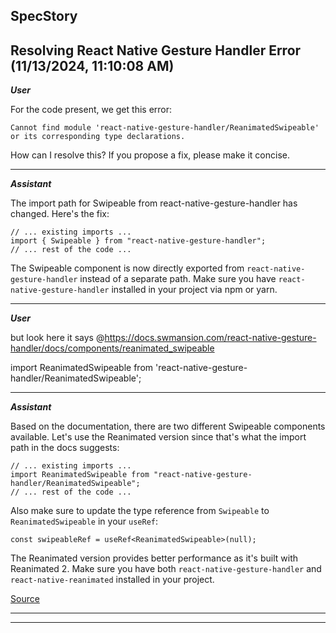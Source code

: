 ## SpecStory

## Resolving React Native Gesture Handler Error (11/13/2024, 11:10:08 AM)

_**User**_

For the code present, we get this error:
```
Cannot find module 'react-native-gesture-handler/ReanimatedSwipeable' or its corresponding type declarations.
```
How can I resolve this? If you propose a fix, please make it concise.

---

_**Assistant**_

The import path for Swipeable from react-native-gesture-handler has changed. Here's the fix:

```typescript:components/Chat/Message/SwipeableMessageWrapper.tsx
// ... existing imports ...
import { Swipeable } from "react-native-gesture-handler";
// ... rest of the code ...
```

The Swipeable component is now directly exported from `react-native-gesture-handler` instead of a separate path. Make sure you have `react-native-gesture-handler` installed in your project via npm or yarn.

---

_**User**_

but look here it says @https://docs.swmansion.com/react-native-gesture-handler/docs/components/reanimated_swipeable 

import ReanimatedSwipeable from 'react-native-gesture-handler/ReanimatedSwipeable';

---

_**Assistant**_

Based on the documentation, there are two different Swipeable components available. Let's use the Reanimated version since that's what the import path in the docs suggests:

```typescript:components/Chat/Message/SwipeableMessageWrapper.tsx
// ... existing imports ...
import ReanimatedSwipeable from "react-native-gesture-handler/ReanimatedSwipeable";
// ... rest of the code ...
```

Also make sure to update the type reference from `Swipeable` to `ReanimatedSwipeable` in your `useRef`:

```typescript:components/Chat/Message/SwipeableMessageWrapper.tsx
const swipeableRef = useRef<ReanimatedSwipeable>(null);
```

The Reanimated version provides better performance as it's built with Reanimated 2. Make sure you have both `react-native-gesture-handler` and `react-native-reanimated` installed in your project.

[Source](https://docs.swmansion.com/react-native-gesture-handler/docs/components/reanimated_swipeable)

---



---

